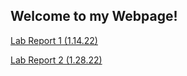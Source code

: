 ## Welcome to my Webpage!

[Lab Report 1 (1.14.22)](/lab-report-1-week-2.md)

[Lab Report 2 (1.28.22)](/lab-report-2-week-4.md)
